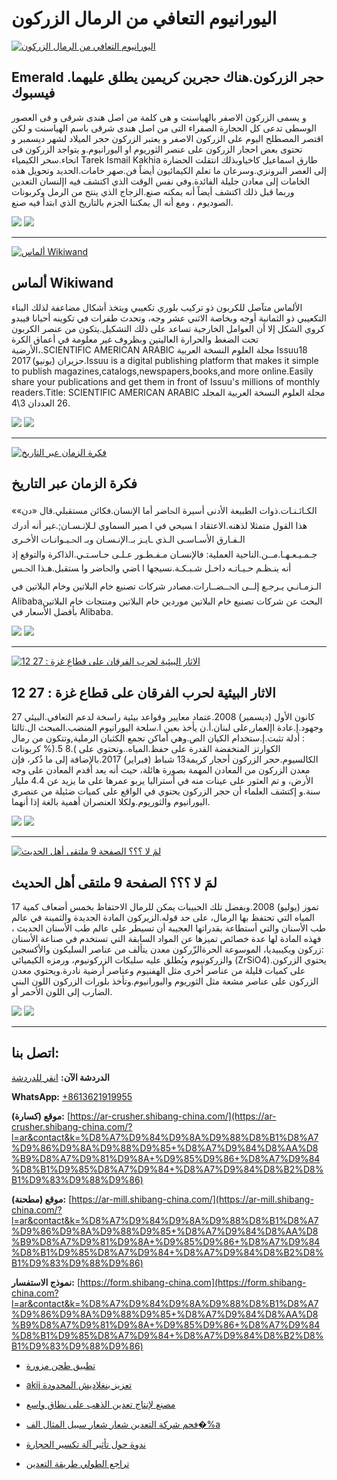# اليورانيوم التعافي من الرمال الزركون

<a href="https://swt.shibang-china.com/?l=ar&img&k=%D8%A7%D9%84%D9%8A%D9%88%D8%B1%D8%A7%D9%86%D9%8A%D9%88%D9%85+%D8%A7%D9%84%D8%AA%D8%B9%D8%A7%D9%81%D9%8A+%D9%85%D9%86+%D8%A7%D9%84%D8%B1%D9%85%D8%A7%D9%84+%D8%A7%D9%84%D8%B2%D8%B1%D9%83%D9%88%D9%86" target="_blank">![اليورانيوم التعافي من الرمال الزركون](http://static.shibang-china.com/all-800x300/740.jpg)</a>

## Emerald حجر الزركون.هناك حجرين كريمين يطلق عليهما. فيسبوك
و يسمى الزركون الاصفر بالهياسنت و هى كلمة من اصل هندى شرقى و فى العصور الوسطى تدعى كل الحجارة الصفراء التى من اصل هندى شرقى باسم الهياسنت و لكن اقتصر المصطلح اليوم على الزركون الاصفر و يعتبر الزركون حجر الميلاد لشهر ديسمبر و تحتوى بعض احجار الزركون على عنصر الثوريوم او اليورانيوم.و يتواجد الزركون فى انحاء.سحر الكيمياء Tarek Ismail Kakhia طارق اسماعيل كاخياوبذلك انتقلت الحضارة إلى العصر البرونزي.وسرعان ما تعلم الكيمائيون أيضاً فن.صهر خامات.الحديد وتحويل هذه الخامات إلى معادن جليلة الفائدة.وفي نفس الوقت الذي اكتشف فيه اإلنسان التعدين وربما قبل ذلك اكتشف أيضاً أنه يمكنه صنع.الزجاج الذي ينتج من الرمل وكربونات الصوديوم ، ومع أنه ال يمكننا الجزم بالتاريخ الذي ابتدأ فيه صنع.


<a href="https://whatsapp.shibangsoft.com/WhatsApp.php" target="_blank" title="WhatsApp">![](http://static.shibang-china.com/icon/whatsapp.png)</a> <a href="https://swt.shibang-china.com/?l=ar&icon&k=%D8%A7%D9%84%D9%8A%D9%88%D8%B1%D8%A7%D9%86%D9%8A%D9%88%D9%85+%D8%A7%D9%84%D8%AA%D8%B9%D8%A7%D9%81%D9%8A+%D9%85%D9%86+%D8%A7%D9%84%D8%B1%D9%85%D8%A7%D9%84+%D8%A7%D9%84%D8%B2%D8%B1%D9%83%D9%88%D9%86" target="_blank">![](http://static.shibang-china.com/icon/chat-ar.png)</a>

---

<a href="https://swt.shibang-china.com/?l=ar&img&k=%D8%A7%D9%84%D9%8A%D9%88%D8%B1%D8%A7%D9%86%D9%8A%D9%88%D9%85+%D8%A7%D9%84%D8%AA%D8%B9%D8%A7%D9%81%D9%8A+%D9%85%D9%86+%D8%A7%D9%84%D8%B1%D9%85%D8%A7%D9%84+%D8%A7%D9%84%D8%B2%D8%B1%D9%83%D9%88%D9%86" target="_blank">![ألماس Wikiwand](http://static.shibang-china.com/all-800x300/639.jpg)</a>

## ألماس Wikiwand
الألماس متآصل للكربون ذو تركيب بلوري تكعيبي ويتخذ أشكال مضاعفة لذلك البناء التكعيبي ذو الثمانية أوجه وبخاصة الاثني عشر وجه، وتحدث طفرات في تكوينه أحيانا فيبدو كروي الشكل إلا أن العوامل الخارجية تساعد على ذلك التشكيل.يتكون من عنصر الكربون تحت الضغط والحرارة العاليتين وبظروف غير معلومة في أعماق الكرة الأرضية،.SCIENTIFIC AMERICAN ARABIC مجلة العلوم النسخة العربية Issuu18 حزيران (يونيو) 2017.Issuu is a digital publishing platform that makes it simple to publish magazines,catalogs,newspapers,books,and more online.Easily share your publications and get them in front of Issuu&#39;s millions of monthly readers.Title: SCIENTIFIC AMERICAN ARABIC مجلة العلوم النسخة العربية المجلد 26 العددان 3\4.


<a href="https://whatsapp.shibangsoft.com/WhatsApp.php" target="_blank" title="WhatsApp">![](http://static.shibang-china.com/icon/whatsapp.png)</a> <a href="https://swt.shibang-china.com/?l=ar&icon&k=%D8%A7%D9%84%D9%8A%D9%88%D8%B1%D8%A7%D9%86%D9%8A%D9%88%D9%85+%D8%A7%D9%84%D8%AA%D8%B9%D8%A7%D9%81%D9%8A+%D9%85%D9%86+%D8%A7%D9%84%D8%B1%D9%85%D8%A7%D9%84+%D8%A7%D9%84%D8%B2%D8%B1%D9%83%D9%88%D9%86" target="_blank">![](http://static.shibang-china.com/icon/chat-ar.png)</a>

---

<a href="https://swt.shibang-china.com/?l=ar&img&k=%D8%A7%D9%84%D9%8A%D9%88%D8%B1%D8%A7%D9%86%D9%8A%D9%88%D9%85+%D8%A7%D9%84%D8%AA%D8%B9%D8%A7%D9%81%D9%8A+%D9%85%D9%86+%D8%A7%D9%84%D8%B1%D9%85%D8%A7%D9%84+%D8%A7%D9%84%D8%B2%D8%B1%D9%83%D9%88%D9%86" target="_blank">![فكرة الزمان عبر التاريخ](http://static.shibang-china.com/all-800x300/324.jpg)</a>

## فكرة الزمان عبر التاريخ
«اﻟﻜـﺎﺋـﻨـﺎت.ذوات اﻟﻄﺒﻴﻌﺔ اﻷدﻧﻰ أﺳﻴﺮة اﳊﺎﺿﺮ أﻣﺎ اﻹﻧﺴﺎن.ﻓﻜﺎﺋﻦ ﻣﺴﺘﻘﺒﻠﻲ.ﻗﺎل «دن» ﻫﺬا اﻟﻘﻮل ﻣﺘﻤﺜﻼ ﻟﺬﻫﻨﻪ.اﻻﻋﺘﻘﺎد ا ﺴﻴﺤﻲ ﻓﻲ ا ﺼﻴﺮ اﻟﺴﻤﺎوي ﻟـﻺﻧـﺴـﺎن;.ﻏﻴﺮ أﻧﻪ أدرك اﻟـﻔـﺎرق اﻷﺳـﺎﺳـﻰ اﻟـﺬي ـﺎﻳـﺰ ﺑـ.اﻹﻧـﺴـﺎن وﺑـ اﳊـﻴـﻮاﻧـﺎت اﻷﺧـﺮى ﺟـﻤـﻴـﻌـﻬـﺎ.ﻣــﻦ.اﻟﻨﺎﺣﻴﺔ اﻟﻌﻤﻠﻴﺔ: ﻓﺎﻹﻧﺴـﺎن ﻣـﻔـﻄـﻮر ﻋـﻠـﻰ ﺣـﺎﺳـﺘـﻲ.اﻟﺬاﻛﺮة واﻟﺘﻮﻗﻊ إذ أﻧﻪ ﻳﻨـﻈـﻢ ﺣـﻴـﺎﺗـﻪ داﺧـﻞ ﺷـﺒـﻜـﺔ.ﻧﺴﻴﺠﻬﺎ ا ﺎﺿﻲ واﳊﺎﺿﺮ وا ﺴﺘﻘﺒﻞ.ﻫـﺬا اﳊـﺲ اﻟـﺰﻣـﺎﻧـﻲ ﻳـﺮﺟـﻊ إﻟــﻰ اﳊــﻀــﺎرات.مصادر شركات تصنيع خام البلاتين وخام البلاتين في Alibabaالبحث عن شركات تصنيع خام البلاتين موردين خام البلاتين ومنتجات خام البلاتين بأفضل الأسعار في Alibaba.


<a href="https://whatsapp.shibangsoft.com/WhatsApp.php" target="_blank" title="WhatsApp">![](http://static.shibang-china.com/icon/whatsapp.png)</a> <a href="https://swt.shibang-china.com/?l=ar&icon&k=%D8%A7%D9%84%D9%8A%D9%88%D8%B1%D8%A7%D9%86%D9%8A%D9%88%D9%85+%D8%A7%D9%84%D8%AA%D8%B9%D8%A7%D9%81%D9%8A+%D9%85%D9%86+%D8%A7%D9%84%D8%B1%D9%85%D8%A7%D9%84+%D8%A7%D9%84%D8%B2%D8%B1%D9%83%D9%88%D9%86" target="_blank">![](http://static.shibang-china.com/icon/chat-ar.png)</a>

---

<a href="https://swt.shibang-china.com/?l=ar&img&k=%D8%A7%D9%84%D9%8A%D9%88%D8%B1%D8%A7%D9%86%D9%8A%D9%88%D9%85+%D8%A7%D9%84%D8%AA%D8%B9%D8%A7%D9%81%D9%8A+%D9%85%D9%86+%D8%A7%D9%84%D8%B1%D9%85%D8%A7%D9%84+%D8%A7%D9%84%D8%B2%D8%B1%D9%83%D9%88%D9%86" target="_blank">![الاثار البيئية لحرب الفرقان على قطاع غزة : 27 12](http://static.shibang-china.com/all-800x300/855.jpg)</a>

## الاثار البيئية لحرب الفرقان على قطاع غزة : 27 12
27 كانون الأول (ديسمبر) 2008.عتماد معايير وقواعد بيئية راسخة لدعم التعافي.البيئي وجهود.إ.عادة اإلعمار,على لبنان.أ.ن يأخذ بعين ا.سلحة اليورانيوم المنضب.المبحث ال.ثالثا : أدلة تثبت.إ.ستخدام الكيان الص.وهي أماكن تجمع الكثبان الرملية,وتتكون من رمال الكوارتز المنخفضة القدرة على حفظ.المياه..وتحتوي على ).8 5.(% كربونات الكالسيوم.حجر الزركون أحجار كريمة13 شباط (فبراير) 2017.بالإضافة إلى ما ذُكر، فإن معدن الزركون من المعادن المهمة بصورة هائلة، حيث أنه يعد أقدم المعادن على وجه الأرض، و تم العثور على عينات منه في أستراليا يربو عمرها على ما يزيد عن 4.4 مليار سنة.و إكتشف العلماء أن حجر الزركون يحتوي في الواقع على كميات ضئيلة من عنصري اليورانيوم والثوريوم.ولكلا العنصران أهمية بالغة إذا أنهما.


<a href="https://whatsapp.shibangsoft.com/WhatsApp.php" target="_blank" title="WhatsApp">![](http://static.shibang-china.com/icon/whatsapp.png)</a> <a href="https://swt.shibang-china.com/?l=ar&icon&k=%D8%A7%D9%84%D9%8A%D9%88%D8%B1%D8%A7%D9%86%D9%8A%D9%88%D9%85+%D8%A7%D9%84%D8%AA%D8%B9%D8%A7%D9%81%D9%8A+%D9%85%D9%86+%D8%A7%D9%84%D8%B1%D9%85%D8%A7%D9%84+%D8%A7%D9%84%D8%B2%D8%B1%D9%83%D9%88%D9%86" target="_blank">![](http://static.shibang-china.com/icon/chat-ar.png)</a>

---

<a href="https://swt.shibang-china.com/?l=ar&img&k=%D8%A7%D9%84%D9%8A%D9%88%D8%B1%D8%A7%D9%86%D9%8A%D9%88%D9%85+%D8%A7%D9%84%D8%AA%D8%B9%D8%A7%D9%81%D9%8A+%D9%85%D9%86+%D8%A7%D9%84%D8%B1%D9%85%D8%A7%D9%84+%D8%A7%D9%84%D8%B2%D8%B1%D9%83%D9%88%D9%86" target="_blank">![لمَ لا ؟؟؟ الصفحة 9 ملتقى أهل الحديث](http://static.shibang-china.com/all-800x300/786.jpg)</a>

## لمَ لا ؟؟؟ الصفحة 9 ملتقى أهل الحديث
17 تموز (يوليو) 2008.وبفضل تلك الحبيبات يمكن للرمال الاحتفاظ بخمس أضعاف كمية المياه التي تحتفظ بها الرمال، على حد قوله.الزيركون المادة الجديدة والثمينة في عالم طب الأسنان والتي أستطاعة بقدراتها العجيبة أن تسيطر على عالم طب الأسنان الحديث ، فهذه المادة لها عدة خصائص تميزها عن المواد السابقة التي تستخدم في صناعة الأسنان :زركون ويكيبيديا، الموسوعة الحرةالزّركون معدن يتألف من عناصر السليكون والأكسجين والزركونيوم ويُطلق عليه سليكات الزركونيوم، ورمزه الكيميائي (ZrSiO4).يحتوي الزركون على كميات قليلة من عناصر أخرى مثل الهفنيوم وعناصر أرضية نادرة.ويحتوي معدن الزركون على عناصر مشعة مثل الثوريوم واليورانيوم.وتأخذ بلورات الزركون اللون البني الضارب إلى اللون الأحمر أو.


<a href="https://whatsapp.shibangsoft.com/WhatsApp.php" target="_blank" title="WhatsApp">![](http://static.shibang-china.com/icon/whatsapp.png)</a> <a href="https://swt.shibang-china.com/?l=ar&icon&k=%D8%A7%D9%84%D9%8A%D9%88%D8%B1%D8%A7%D9%86%D9%8A%D9%88%D9%85+%D8%A7%D9%84%D8%AA%D8%B9%D8%A7%D9%81%D9%8A+%D9%85%D9%86+%D8%A7%D9%84%D8%B1%D9%85%D8%A7%D9%84+%D8%A7%D9%84%D8%B2%D8%B1%D9%83%D9%88%D9%86" target="_blank">![](http://static.shibang-china.com/icon/chat-ar.png)</a>

---
## اتصل بنا:

**الدردشة الآن:** [انقر للدردشة](https://swt.shibang-china.com?l=ar&contact&k=%D8%A7%D9%84%D9%8A%D9%88%D8%B1%D8%A7%D9%86%D9%8A%D9%88%D9%85+%D8%A7%D9%84%D8%AA%D8%B9%D8%A7%D9%81%D9%8A+%D9%85%D9%86+%D8%A7%D9%84%D8%B1%D9%85%D8%A7%D9%84+%D8%A7%D9%84%D8%B2%D8%B1%D9%83%D9%88%D9%86)

**WhatsApp:**  [+8613621919955](https://whatsapp.shibangsoft.com/WhatsApp.php)

**موقع (كسارة):** [https://ar-crusher.shibang-china.com/](https://ar-crusher.shibang-china.com/?l=ar&contact&k=%D8%A7%D9%84%D9%8A%D9%88%D8%B1%D8%A7%D9%86%D9%8A%D9%88%D9%85+%D8%A7%D9%84%D8%AA%D8%B9%D8%A7%D9%81%D9%8A+%D9%85%D9%86+%D8%A7%D9%84%D8%B1%D9%85%D8%A7%D9%84+%D8%A7%D9%84%D8%B2%D8%B1%D9%83%D9%88%D9%86)

**موقع (مطحنة):** [https://ar-mill.shibang-china.com/](https://ar-mill.shibang-china.com/?l=ar&contact&k=%D8%A7%D9%84%D9%8A%D9%88%D8%B1%D8%A7%D9%86%D9%8A%D9%88%D9%85+%D8%A7%D9%84%D8%AA%D8%B9%D8%A7%D9%81%D9%8A+%D9%85%D9%86+%D8%A7%D9%84%D8%B1%D9%85%D8%A7%D9%84+%D8%A7%D9%84%D8%B2%D8%B1%D9%83%D9%88%D9%86)

**نموذج الاستفسار:** [https://form.shibang-china.com](https://form.shibang-china.com?l=ar&contact&k=%D8%A7%D9%84%D9%8A%D9%88%D8%B1%D8%A7%D9%86%D9%8A%D9%88%D9%85+%D8%A7%D9%84%D8%AA%D8%B9%D8%A7%D9%81%D9%8A+%D9%85%D9%86+%D8%A7%D9%84%D8%B1%D9%85%D8%A7%D9%84+%D8%A7%D9%84%D8%B2%D8%B1%D9%83%D9%88%D9%86)

* [تطبيق طحن مزورة](../27/%D8%AA%D8%B7%D8%A8%D9%8A%D9%82%20%D8%B7%D8%AD%D9%86%20%D9%85%D8%B2%D9%88%D8%B1%D8%A9.md)

* [akij تعزيز بنغلاديش المحدودة](../29/akij%20%D8%AA%D8%B9%D8%B2%D9%8A%D8%B2%20%D8%A8%D9%86%D8%BA%D9%84%D8%A7%D8%AF%D9%8A%D8%B4%20%D8%A7%D9%84%D9%85%D8%AD%D8%AF%D9%88%D8%AF%D8%A9.md)

* [مصنع لإنتاج تعدين الذهب على نطاق واسع](../27/%D9%85%D8%B5%D9%86%D8%B9%20%D9%84%D8%A5%D9%86%D8%AA%D8%A7%D8%AC%20%D8%AA%D8%B9%D8%AF%D9%8A%D9%86%20%D8%A7%D9%84%D8%B0%D9%87%D8%A8%20%D8%B9%D9%84%D9%89%20%D9%86%D8%B7%D8%A7%D9%82%20%D9%88%D8%A7%D8%B3%D8%B9.md)

* [فحم شركة التعدين شعار شعار سبيل المثال الف�%a](../27/%D9%81%D8%AD%D9%85%20%D8%B4%D8%B1%D9%83%D8%A9%20%D8%A7%D9%84%D8%AA%D8%B9%D8%AF%D9%8A%D9%86%20%D8%B4%D8%B9%D8%A7%D8%B1%20%D8%B4%D8%B9%D8%A7%D8%B1%20%D8%B3%D8%A8%D9%8A%D9%84%20%D8%A7%D9%84%D9%85%D8%AB%D8%A7%D9%84%20%D8%A7%D9%84%D9%81%EF%BF%BD%25a.md)

* [ندوة حول تأثير آلة تكسير الحجارة](../28/%D9%86%D8%AF%D9%88%D8%A9%20%D8%AD%D9%88%D9%84%20%D8%AA%D8%A3%D8%AB%D9%8A%D8%B1%20%D8%A2%D9%84%D8%A9%20%D8%AA%D9%83%D8%B3%D9%8A%D8%B1%20%D8%A7%D9%84%D8%AD%D8%AC%D8%A7%D8%B1%D8%A9.md)

* [تراجع الطولي طريقة التعدين](../30/%D8%AA%D8%B1%D8%A7%D8%AC%D8%B9%20%D8%A7%D9%84%D8%B7%D9%88%D9%84%D9%8A%20%D8%B7%D8%B1%D9%8A%D9%82%D8%A9%20%D8%A7%D9%84%D8%AA%D8%B9%D8%AF%D9%8A%D9%86.md)
